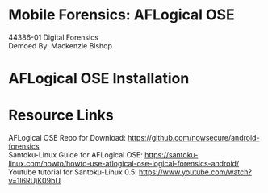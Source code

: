 # Mobile Forensics: AFLogical OSE
44386-01 Digital Forensics \
Demoed By: Mackenzie Bishop
# AFLogical OSE Installation

# Resource Links
AFLogical OSE Repo for Download: https://github.com/nowsecure/android-forensics \
Santoku-Linux Guide for AFLogical OSE: https://santoku-linux.com/howto/howto-use-aflogical-ose-logical-forensics-android/ \
Youtube tutorial for Santoku-Linux 0.5: https://www.youtube.com/watch?v=1l6RUjK09bU
